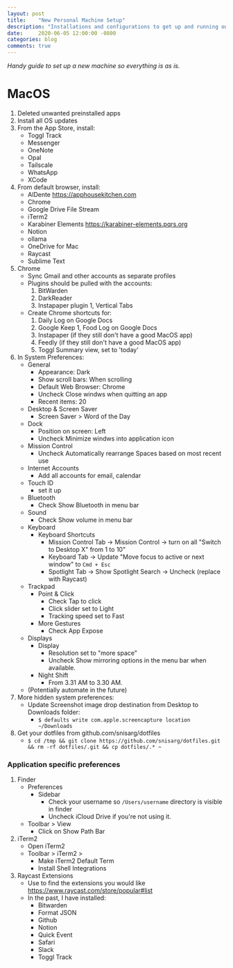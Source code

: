 ```yaml
---
layout: post
title:    "New Personal Machine Setup"
description: "Installations and configurations to get up and running on a new machine." 
date:     2020-06-05 12:00:00 -0800
categories: blog
comments: true
---
```


*Handy guide to set up a new machine so everything is as is.*

# MacOS

1. Deleted unwanted preinstalled apps 
1. Install all OS updates
1. From the App Store, install:
    * Toggl Track
    * Messenger
    * OneNote
    * Opal
    * Tailscale
    * WhatsApp
    * XCode
1. From default browser, install:
    * AlDente https://apphousekitchen.com
    * Chrome
    * Google Drive File Stream
    * iTerm2
    * Karabiner Elements https://karabiner-elements.pqrs.org
    * Notion
    * ollama
    * OneDrive for Mac
    * Raycast
    * Sublime Text
1. Chrome
    * Sync Gmail and other accounts as separate profiles
    * Plugins should be pulled with the accounts:
        1. BitWarden
        1. DarkReader
        1. Instapaper plugin
        1, Vertical Tabs
    * Create Chrome shortcuts for: 
	    1. Daily Log on Google Docs
	    1. Google Keep
        1, Food Log on Google Docs
	    1. Instapaper (if they still don't have a good MacOS app)
	    1. Feedly (if they still don't have a good MacOS app)
	    1. Toggl Summary view, set to 'today'
1. In System Preferences:
    * General
        * Appearance: Dark
        * Show scroll bars: When scrolling
        * Default Web Browser: Chrome
        * Uncheck Close windws when quitting an app
        * Recent items: 20
    * Desktop & Screen Saver 
        * Screen Saver > Word of the Day
    * Dock
	    * Position on screen: Left
        * Uncheck Minimize windws into application icon
    * Mission Control
        * Uncheck Automatically rearrange Spaces based on most recent use
    * Internet Accounts
        * Add all accounts for email, calendar
    * Touch ID
        * set it up
    * Bluetooth
        * Check Show Bluetooth in menu bar
    * Sound
        * Check Show volume in menu bar
    * Keyboard
        * Keyboard Shortcuts
            * Mission Control Tab -> Mission Control -> turn on all "Switch to Desktop X" from 1 to 10"
            * Keyboard Tab -> Update "Move focus to active or next window" to `Cmd + Esc`
            * Spotlight Tab -> Show Spotlight Search -> Uncheck (replace with Raycast)
    * Trackpad
        * Point & Click
            * Check Tap to click
            * Click slider set to Light
            * Tracking speed set to Fast
        * More Gestures
            * Check App Expose
    * Displays
        * Display
            * Resolution set to "more space"
            * Uncheck Show mirroring options in the menu bar when available.
        * Night Shift
            * From 3.31 AM to 3.30 AM.
    * (Potentially automate in the future)
1. More hidden system preferences:
    * Update Screenshot image drop destination from Desktop to Downloads folder:
        * `$ defaults write com.apple.screencapture location ~/Downloads`
1. Get your dotfiles from github.com/snisarg/dotfiles
    * `$ cd /tmp && git clone https://github.com/snisarg/dotfiles.git && rm -rf dotfiles/.git && cp dotfiles/.* ~` 

### Application specific preferences 

1. Finder
    * Preferences 
        * Sidebar
            * Check your username so `/Users/username` directory is visible in finder
            * Uncheck iCloud Drive if you're not using it.
    * Toolbar > View
        * Click on Show Path Bar
1. iTerm2
    * Open iTerm2
    * Toolbar > iTerm2 > 
        * Make iTerm2 Default Term
        * Install Shell Integrations
1. Raycast Extensions
    * Use to find the extensions you would like https://www.raycast.com/store/popular#list
    * In the past, I have installed:
        * Bitwarden
        * Format JSON
        * Github
        * Notion
        * Quick Event
        * Safari
        * Slack
        * Toggl Track

